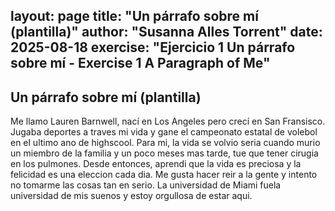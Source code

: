 layout: page
title: "Un párrafo sobre mí (plantilla)"
author: "Susanna Alles Torrent"
date: 2025-08-18
exercise: "Ejercicio 1 Un párrafo sobre mí - Exercise 1 A Paragraph of Me"
---

## Un párrafo sobre mí (plantilla)

Me llamo Lauren Barnwell, nací en Los Angeles pero crecí en San Fransisco. Jugaba deportes a traves mi vida y gane el campeonato estatal de volebol en el ultimo ano de highscool. Para mi, la vida se volvio seria cuando murio un miembro de la familia y un poco meses mas tarde, tue que tener cirugia en los pulmones. Desde entonces, aprendi que la vida es preciosa y la felicidad es una eleccion cada dia. Me gusta hacer reir a la gente y intento no tomarme las cosas tan en serio. La universidad de Miami fuela universidad de mis suenos y estoy orgullosa de estar aqui. 